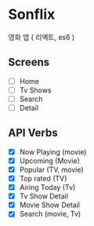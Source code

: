 # Sonflix

영화 앱 ( 리액트, es6 )

## Screens

- [ ] Home
- [ ] Tv Shows
- [ ] Search
- [ ] Detail

## API Verbs

- [x] Now Playing (movie)
- [x] Upcoming (Movie)
- [x] Popular (TV, movie)
- [x] Top rated (TV)
- [x] Airing Today (Tv)
- [x] Tv Show Detail
- [x] Movie Show Detail
- [x] Search (movie, Tv)

